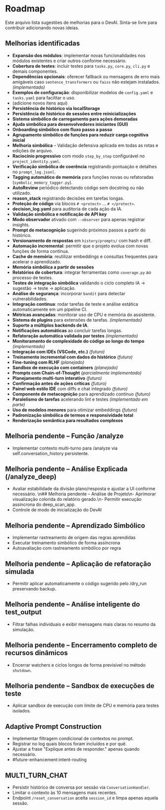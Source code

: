 # Roadmap

Este arquivo lista sugestões de melhorias para o DevAI. Sinta-se livre para contribuir adicionando novas ideias.

## Melhorias identificadas

- **Expansão dos módulos**: implementar novas funcionalidades nos módulos existentes e criar outros conforme necessário.
- **Cobertura de testes**: incluir testes para `tasks.py`, `core.py`, `cli.py` e demais componentes.
- **Dependências opcionais**: oferecer fallback ou mensagens de erro mais amigáveis caso `sentence_transformers` ou `faiss` não estejam instalados. *(implementado)*
- **Exemplos de configuração**: disponibilizar modelos de `config.yaml` e `tasks.yaml` para facilitar o uso.
- (adicione novos itens aqui)
- **Persistência de histórico via localStorage**
- **Persistência de histórico de sessões entre reinicializações**
- **Sistema simbólico de carregamento para ações demoradas**
- **Ajuda simbólica para desenvolvedores iniciantes (GUI)**
- **Onboarding simbólico com fluxo passo a passo**
- **Agrupamento simbólico de funções para reduzir carga cognitiva inicial**
- **Melhoria simbólica** – Validação defensiva aplicada em todas as rotas e edições de arquivo.
- **Raciocínio progressivo** com modo `step_by_step` configurável no `project_identity.yaml`.
- **Verificação simbólica de coerência** registrando pontuação e detalhes no `prompt_log.jsonl`.
- **Tagging automático de memória** para funções novas ou refatoradas (`symbolic_memory_tagger.py`).
- **AutoReview** periódico detectando código sem docstring ou não utilizado.
- **reason_stack** registrando decisões em tarefas longas.
- **Proteção de código** via blocos `# <protect>` ... `# </protect>`.
- **decision_log.yaml** para auditoria de cada ação da IA.
- **Validação simbólica e notificação de API key**
- **Modo observador** ativado com `--observer` para apenas registrar insights.
- **Prompt de metacognição** sugerindo próximos passos a partir do histórico.
- **Versionamento de respostas** em `history/prompts/` com hash e diff.
- **Automação incremental**: permitir que o projeto evolua com novas funções de forma contínua.
- **Cache de memória**: reutilizar embeddings e consultas frequentes para acelerar o aprendizado.
- **Memória simbólica a partir de sessões**
- **Relatórios de cobertura**: integrar ferramentas como `coverage.py` ao processo de testes.
- **Testes de integração simbólica** validando o ciclo completo IA → sugestão → teste → aplicação.
- **Análise de segurança**: incorporar `bandit` para detectar vulnerabilidades.
- **Integração contínua**: rodar tarefas de teste e análise estática automaticamente em um pipeline CI.
- **Métricas avançadas**: monitorar uso de CPU e memória do assistente.
- **Sistema de plugins** para extensões de tarefas. *(implementado)*
- **Suporte a múltiplos backends de IA**.
- **Notificações automáticas** ao concluir tarefas longas.
- **Refatoração automática validada por testes** *(implementado)*
- **Monitoramento de complexidade do código ao longo do tempo** *(implementado)*
- **Integração com IDEs (VSCode, etc.)** *(futuro)*
- **Treinamento incremental com dados do histórico** *(futuro)*
- **Fine-tuning com RLHF** *(planejado)*
- **Sandbox de execução com containers** *(planejado)*
- **Prompts com Chain-of-Thought** *(parcialmente implementado)*
- **Planejamento multi-turn interativo** *(futuro)*
- **Confirmação antes de ações críticas** *(futuro)*
- **Painel web estilo IDE** com diffs e chat integrado *(futuro)*
- **Componente de metacognição** para aprendizado contínuo *(futuro)*
- **Paralelismo de tarefas** acelerando lint e testes *(implementado em parte)*
- **Uso de modelos menores** para otimizar embeddings *(futuro)*
- **Padronização simbólica de termos e responsividade total**
- **Renderização semântica para resultados complexos**


## Melhoria pendente – Função /analyze
- Implementar contexto multi-turno para /analyze via self.conversation_history persistente.

## Melhoria pendente – Análise Explicada (/analyze_deep)
- Avaliar estabilidade da divisão plano/resposta e ajustar a UI conforme necessário.
\n## Melhoria pendente – Análise de Projeto\n- Aprimorar visualização colorida do relatório gerado.\n- Permitir execução assíncrona do deep_scan_app.
- Controle de modo de inicialização do DevAI

## Melhoria pendente – Aprendizado Simbólico
- Implementar rastreamento de origem das regras aprendidas
- Executar treinamento simbólico de forma assíncrona
- Autoavaliação com rastreamento simbólico por regra

## Melhoria pendente – Aplicação de refatoração simulada
- Permitir aplicar automaticamente o código sugerido pelo /dry_run preservando backup.

## Melhoria pendente – Análise inteligente do test_output
- Filtrar falhas individuais e exibir mensagens mais claras no resumo da simulação.

## Melhoria pendente – Encerramento completo de recursos dinâmicos
- Encerrar watchers e ciclos longos de forma previsível no método `shutdown`.

## Melhoria pendente – Sandbox de execuções de teste
- Aplicar sandbox de execução com limite de CPU e memória para testes isolados.

## Adaptive Prompt Construction
- Implementar filtragem condicional de contextos no prompt.
- Registrar no log quais blocos foram incluídos e por quê.
- Ajustar a frase "Explique antes de responder." apenas quando necessário.
- #future-enhancement:intent-routing

## MULTI_TURN_CHAT
- Persistir histórico de conversa por sessão via `ConversationHandler`.
- Limitar o contexto às 10 mensagens mais recentes.
- Endpoint `/reset_conversation` aceita `session_id` e limpa apenas aquela sessão.
